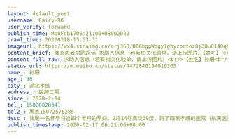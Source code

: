```yaml
---
layout: default_post
username: Fairy-90
user_verify: forward
publish_time: MonFeb1706:21:06+08002020
crawl_time: 20200218-15:53:31
imageurl: https://wx4.sinaimg.cn/orj360/006bgpWpgy1gbyzodtoz0j30u0140qbj.jpg
content_brief: 肺炎患者求助超话 求助人信息（若有相关化验单，请上传图片）【姓名】孙珊【年龄】30【所在城市】湖北孝感【所在小区、社区】民邦二期【患病时间】2020-2-14【联系方式】15826828341【其他紧急联系人】周杰 15072576285【病情描述】我是一名怀孕将近四个半月的孕妇。 2月14号高烧39度，跑 ...全文
content_full_raw: 求助人信息（若有相关化验单，请上传图片）<br/>【姓名】孙珊<br/>【年龄】30<br/>【所在城市】湖北孝感<br/>【所在小区、社区】民邦二期<br/>【患病时间】2020-2-14<br/>【联系方式】15826828341<br/>【其他紧急联系人】周杰15072576285<br/>【病情描述】我是一名怀孕将近四个半月的孕妇。2月14号高烧39度，跑了四家孝感的医院（航天医院孝感市一医院孝感市中心医院市妇幼）都不接收发热孕妇，当天就把我拖到一个隔离区，也不做检查也不治疗，晚上就是硬抗，自己只有多喝水和敷额头物理降温，2月15号，我温度降到37.3，我家人和防疫站负责人打电话讲明情况，中午市妇幼就拖我去了孝感市一医院，起初对方也不接收，多方沟通努力下才答应给我做了一血检，显示白细胞有点高，初步怀疑是上呼吸道感染。我协商医院可否给我做核酸检测，对方回应是必须先做ct才能做核酸检测，排除新冠才能给我做其他治疗，并告诉我做ct要签告知书（因为孕妇不能做ct，辐射太大，对胎儿有致畸作用，我坚决不能做，我想保护腹中胎儿），期间并没有什么所谓医生看结果，只是发热门诊接待人在回答。<br/>这几天一直在家隔离，医院也不愿做进一步检查和消炎处理。这几天一直处于37.5内低烧状态，这样下去对大人小孩都不好。我并没有咳嗽胸闷等反应，只是头痛口干发烧。在当下特殊疫情期间，我希望医院对发热病人能人性化治疗，处理方法不要一刀切。希望各位能帮我，有医院愿意接收我给我做治疗，在此谢谢大家了。<adata-url="http://t.cn/RyhWmtl"href="http://weibo.com/p/1001018008642090000000000"data-hide=""><spanclass='url-icon'><imgstyle='width:1rem;height:1rem'src='https://h5.sinaimg.cn/upload/2015/09/25/3/timeline_card_small_location_default.png'></span><spanclass="surl-text">孝感</span></a>
status_url: https://m.weibo.cn/status/4472840194019305
name_: 孙珊
age_: 30
city_: 湖北孝感
address_: 民邦二期
since_: 2020-2-14
tel_: 15826828341
tel2_: 周杰15072576285
desc_: 我是一名怀孕将近四个半月的孕妇。2月14号高烧39度，跑了四家孝感的医院（航天医院孝感市一医院孝感市中心医院市妇幼）都不接收发热孕妇，当天就把我拖到一个隔离区，也不做检查也不治疗，晚上就是硬抗，自己只有多喝水和敷额头物理降温，2月15号，我温度降到37.3，我家人和防疫站负责人打电话讲明情况，中午市妇幼就拖我去了孝感市一医院，起初对方也不接收，多方沟通努力下才答应给我做了一血检，显示白细胞有点高，初步怀疑是上呼吸道感染。我协商医院可否给我做核酸检测，对方回应是必须先做ct才能做核酸检测，排除新冠才能给我做其他治疗，并告诉我做ct要签告知书（因为孕妇不能做ct，辐射太大，对胎儿有致畸作用，我坚决不能做，我想保护腹中胎儿），期间并没有什么所谓医生看结果，只是发热门诊接待人在回答。这几天一直在家隔离，医院也不愿做进一步检查和消炎处理。这几天一直处于37.5内低烧状态，这样下去对大人小孩都不好。我并没有咳嗽胸闷等反应，只是头痛口干发烧。在当下特殊疫情期间，我希望医院对发热病人能人性化治疗，处理方法不要一刀切。希望各位能帮我，有医院愿意接收我给我做治疗，在此谢谢大家了。<adata-url="http//t.cn/RyhWmtl"href="http//weibo.com/p/1001018008642090000000000"data-hide=""><spanclass='url-icon'><imgstyle='width1rem;height1rem'src='https//h5.sinaimg.cn/upload/2015/09/25/3/timeline_card_small_location_default.png'></span><spanclass="surl-text">孝感</span></a>
publish_timestamp: 2020-02-17 06:21:06+08:00
---
```

